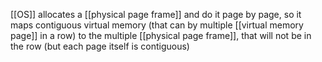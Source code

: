 [[OS]] allocates a [[physical page frame]] and do it page by page, so it maps contiguous virtual memory (that can by multiple [[virtual memory page]] in a row) to the multiple [[physical page frame]], that will not be in the row (but each page itself is contiguous)